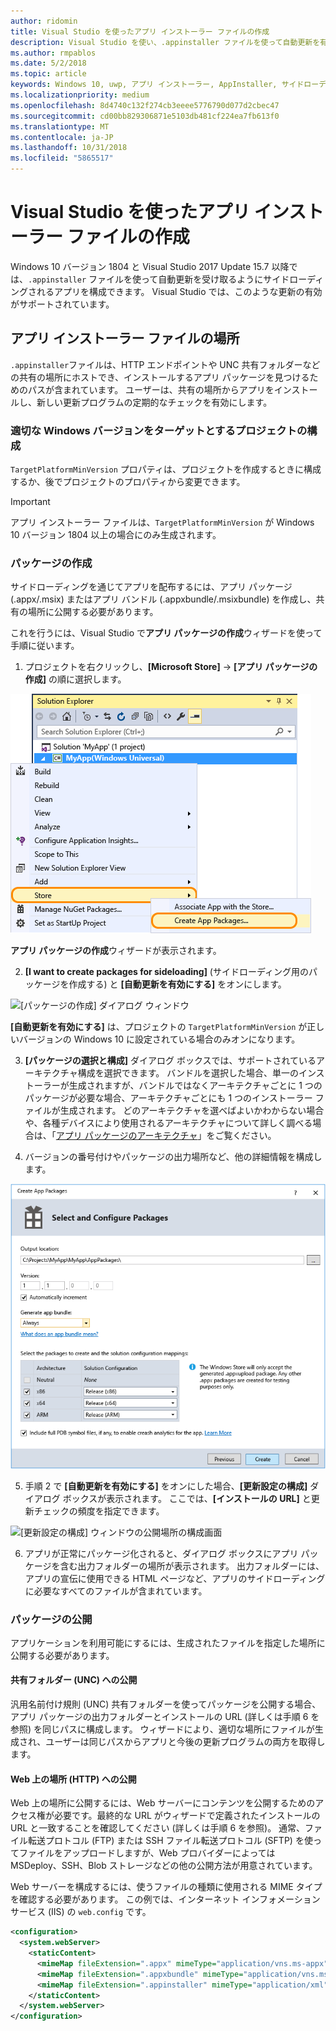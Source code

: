 ```yaml
---
author: ridomin
title: Visual Studio を使ったアプリ インストーラー ファイルの作成
description: Visual Studio を使い、.appinstaller ファイルを使って自動更新を有効にする方法について説明します。
ms.author: rmpablos
ms.date: 5/2/2018
ms.topic: article
keywords: Windows 10, uwp, アプリ インストーラー, AppInstaller, サイドローディング
ms.localizationpriority: medium
ms.openlocfilehash: 8d4740c132f274cb3eeee5776790d077d2cbec47
ms.sourcegitcommit: cd00bb829306871e5103db481cf224ea7fb613f0
ms.translationtype: MT
ms.contentlocale: ja-JP
ms.lasthandoff: 10/31/2018
ms.locfileid: "5865517"
---
```

# <a name="create-an-app-installer-file-with-visual-studio"></a>Visual Studio を使ったアプリ インストーラー ファイルの作成

Windows 10 バージョン 1804 と Visual Studio 2017 Update 15.7 以降では、`.appinstaller` ファイルを使って自動更新を受け取るようにサイドローディングされるアプリを構成できます。 Visual Studio では、このような更新の有効がサポートされています。

## <a name="app-installer-file-location"></a>アプリ インストーラー ファイルの場所
`.appinstaller`ファイルは、HTTP エンドポイントや UNC 共有フォルダーなどの共有の場所にホストでき、インストールするアプリ パッケージを見つけるためのパスが含まれています。 ユーザーは、共有の場所からアプリをインストールし、新しい更新プログラムの定期的なチェックを有効にします。 


### <a name="configure-the-project-to-target-the-correct-windows-version"></a>適切な Windows バージョンをターゲットとするプロジェクトの構成

`TargetPlatformMinVersion` プロパティは、プロジェクトを作成するときに構成するか、後でプロジェクトのプロパティから変更できます。 

>[!IMPORTANT]
> アプリ インストーラー ファイルは、`TargetPlatformMinVersion` が Windows 10 バージョン 1804 以上の場合にのみ生成されます。


### <a name="create-packages"></a>パッケージの作成

サイドローディングを通じてアプリを配布するには、アプリ パッケージ (.appx/.msix) またはアプリ バンドル (.appxbundle/.msixbundle) を作成し、共有の場所に公開する必要があります。

これを行うには、Visual Studio で**アプリ パッケージの作成**ウィザードを使って手順に従います。

1. プロジェクトを右クリックし、**[Microsoft Store]**  ->  **[アプリ パッケージの作成]** の順に選択します。  

![コンテキスト メニューと [アプリ パッケージの作成] へのナビゲーション](images/packaging-screen2.jpg)   

**アプリ パッケージの作成**ウィザードが表示されます。

2. **[I want to create packages for sideloading]** (サイドローディング用のパッケージを作成する) と **[自動更新を有効にする]** をオンにします。  

![[パッケージの作成] ダイアログ ウィンドウ](images/select-sideloading.png)  

**[自動更新を有効にする]** は、プロジェクトの `TargetPlatformMinVersion` が正しいバージョンの Windows 10 に設定されている場合のみオンになります。

3. **[パッケージの選択と構成]** ダイアログ ボックスでは、サポートされているアーキテクチャ構成を選択できます。 バンドルを選択した場合、単一のインストーラーが生成されますが、バンドルではなくアーキテクチャごとに 1 つのパッケージが必要な場合、アーキテクチャごとにも 1 つのインストーラー ファイルが生成されます。  どのアーキテクチャを選べばよいかわからない場合や、各種デバイスにより使用されるアーキテクチャについて詳しく調べる場合は、「[アプリ パッケージのアーキテクチャ](device-architecture.md)」をご覧ください。

4. バージョンの番号付けやパッケージの出力場所など、他の詳細情報を構成します。

![[アプリ パッケージの作成] ウィンドウのパッケージ構成画面](images/packaging-screen5.jpg)  

5. 手順 2 で **[自動更新を有効にする]** をオンにした場合、**[更新設定の構成]** ダイアログ ボックスが表示されます。 ここでは、**[インストールの URL]** と更新チェックの頻度を指定できます。

![[更新設定の構成] ウィンドウの公開場所の構成画面](images/sideloading-screen.png)  

6. アプリが正常にパッケージ化されると、ダイアログ ボックスにアプリ パッケージを含む出力フォルダーの場所が表示されます。 出力フォルダーには、アプリの宣伝に使用できる HTML ページなど、アプリのサイドローディングに必要なすべてのファイルが含まれています。

### <a name="publish-packages"></a>パッケージの公開

アプリケーションを利用可能にするには、生成されたファイルを指定した場所に公開する必要があります。

#### <a name="publish-to-shared-folders-unc"></a>共有フォルダー (UNC) への公開

汎用名前付け規則 (UNC) 共有フォルダーを使ってパッケージを公開する場合、アプリ パッケージの出力フォルダーとインストールの URL (詳しくは手順 6 を参照) を同じパスに構成します。 ウィザードにより、適切な場所にファイルが生成され、ユーザーは同じパスからアプリと今後の更新プログラムの両方を取得します。

#### <a name="publish-to-a-web-location-http"></a>Web 上の場所 (HTTP) への公開

Web 上の場所に公開するには、Web サーバーにコンテンツを公開するためのアクセス権が必要です。最終的な URL がウィザードで定義されたインストールの URL と一致することを確認してください (詳しくは手順 6 を参照)。 通常、ファイル転送プロトコル (FTP) または SSH ファイル転送プロトコル (SFTP) を使ってファイルをアップロードしますが、Web プロバイダーによっては MSDeploy、SSH、Blob ストレージなどの他の公開方法が用意されています。

Web サーバーを構成するには、使うファイルの種類に使用される MIME タイプを確認する必要があります。 この例では、インターネット インフォメーション サービス (IIS) の `web.config` です。

```xml
<configuration>
  <system.webServer>
    <staticContent>
      <mimeMap fileExtension=".appx" mimeType="application/vns.ms-appx" />
      <mimeMap fileExtension=".appxbundle" mimeType="application/vns.ms-appx" />
      <mimeMap fileExtension=".appinstaller" mimeType="application/xml" />
    </staticContent>  
  </system.webServer>  
</configuration>
```




















